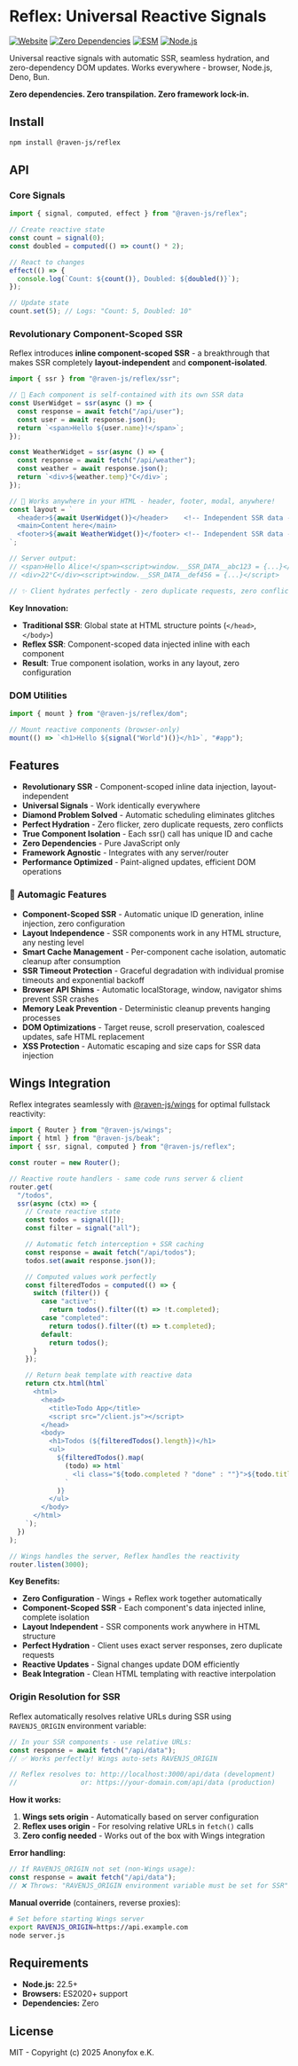 # Reflex: Universal Reactive Signals

[![Website](https://img.shields.io/badge/website-ravenjs.dev-blue.svg)](https://ravenjs.dev)
[![Zero Dependencies](https://img.shields.io/badge/Zero-Dependencies-brightgreen.svg)](https://github.com/Anonyfox/raven-js)
[![ESM](https://img.shields.io/badge/ESM-Only-blue.svg)](https://nodejs.org/api/esm.html)
[![Node.js](https://img.shields.io/badge/Node.js-22.5+-green.svg)](https://nodejs.org/)

Universal reactive signals with automatic SSR, seamless hydration, and zero-dependency DOM updates. Works everywhere - browser, Node.js, Deno, Bun.

**Zero dependencies. Zero transpilation. Zero framework lock-in.**

## Install

```bash
npm install @raven-js/reflex
```

## API

### Core Signals

```javascript
import { signal, computed, effect } from "@raven-js/reflex";

// Create reactive state
const count = signal(0);
const doubled = computed(() => count() * 2);

// React to changes
effect(() => {
  console.log(`Count: ${count()}, Doubled: ${doubled()}`);
});

// Update state
count.set(5); // Logs: "Count: 5, Doubled: 10"
```

### Revolutionary Component-Scoped SSR

Reflex introduces **inline component-scoped SSR** - a breakthrough that makes SSR completely **layout-independent** and **component-isolated**.

```javascript
import { ssr } from "@raven-js/reflex/ssr";

// 🎯 Each component is self-contained with its own SSR data
const UserWidget = ssr(async () => {
  const response = await fetch("/api/user");
  const user = await response.json();
  return `<span>Hello ${user.name}!</span>`;
});

const WeatherWidget = ssr(async () => {
  const response = await fetch("/api/weather");
  const weather = await response.json();
  return `<div>${weather.temp}°C</div>`;
});

// 🚀 Works anywhere in your HTML - header, footer, modal, anywhere!
const layout = `
  <header>${await UserWidget()}</header>    <!-- Independent SSR data -->
  <main>Content here</main>
  <footer>${await WeatherWidget()}</footer> <!-- Independent SSR data -->
`;

// Server output:
// <span>Hello Alice!</span><script>window.__SSR_DATA__abc123 = {...}</script>
// <div>22°C</div><script>window.__SSR_DATA__def456 = {...}</script>

// ✨ Client hydrates perfectly - zero duplicate requests, zero conflicts!
```

**Key Innovation:**

- **Traditional SSR**: Global state at HTML structure points (`</head>`, `</body>`)
- **Reflex SSR**: Component-scoped data injected inline with each component
- **Result**: True component isolation, works in any layout, zero configuration

### DOM Utilities

```javascript
import { mount } from "@raven-js/reflex/dom";

// Mount reactive components (browser-only)
mount(() => `<h1>Hello ${signal("World")()}</h1>`, "#app");
```

## Features

- **Revolutionary SSR** - Component-scoped inline data injection, layout-independent
- **Universal Signals** - Work identically everywhere
- **Diamond Problem Solved** - Automatic scheduling eliminates glitches
- **Perfect Hydration** - Zero flicker, zero duplicate requests, zero conflicts
- **True Component Isolation** - Each ssr() call has unique ID and cache
- **Zero Dependencies** - Pure JavaScript only
- **Framework Agnostic** - Integrates with any server/router
- **Performance Optimized** - Paint-aligned updates, efficient DOM operations

### 🔮 Automagic Features

- **Component-Scoped SSR** - Automatic unique ID generation, inline injection, zero configuration
- **Layout Independence** - SSR components work in any HTML structure, any nesting level
- **Smart Cache Management** - Per-component cache isolation, automatic cleanup after consumption
- **SSR Timeout Protection** - Graceful degradation with individual promise timeouts and exponential backoff
- **Browser API Shims** - Automatic localStorage, window, navigator shims prevent SSR crashes
- **Memory Leak Prevention** - Deterministic cleanup prevents hanging processes
- **DOM Optimizations** - Target reuse, scroll preservation, coalesced updates, safe HTML replacement
- **XSS Protection** - Automatic escaping and size caps for SSR data injection

## Wings Integration

Reflex integrates seamlessly with [@raven-js/wings](https://github.com/Anonyfox/ravenjs/tree/main/packages/wings) for optimal fullstack reactivity:

```javascript
import { Router } from "@raven-js/wings";
import { html } from "@raven-js/beak";
import { ssr, signal, computed } from "@raven-js/reflex";

const router = new Router();

// Reactive route handlers - same code runs server & client
router.get(
  "/todos",
  ssr(async (ctx) => {
    // Create reactive state
    const todos = signal([]);
    const filter = signal("all");

    // Automatic fetch interception + SSR caching
    const response = await fetch("/api/todos");
    todos.set(await response.json());

    // Computed values work perfectly
    const filteredTodos = computed(() => {
      switch (filter()) {
        case "active":
          return todos().filter((t) => !t.completed);
        case "completed":
          return todos().filter((t) => t.completed);
        default:
          return todos();
      }
    });

    // Return beak template with reactive data
    return ctx.html(html`
      <html>
        <head>
          <title>Todo App</title>
          <script src="/client.js"></script>
        </head>
        <body>
          <h1>Todos (${filteredTodos().length})</h1>
          <ul>
            ${filteredTodos().map(
              (todo) => html`
                <li class="${todo.completed ? "done" : ""}">${todo.title}</li>
              `
            )}
          </ul>
        </body>
      </html>
    `);
  })
);

// Wings handles the server, Reflex handles the reactivity
router.listen(3000);
```

**Key Benefits:**

- **Zero Configuration** - Wings + Reflex work together automatically
- **Component-Scoped SSR** - Each component's data injected inline, complete isolation
- **Layout Independent** - SSR components work anywhere in HTML structure
- **Perfect Hydration** - Client uses exact server responses, zero duplicate requests
- **Reactive Updates** - Signal changes update DOM efficiently
- **Beak Integration** - Clean HTML templating with reactive interpolation

### Origin Resolution for SSR

Reflex automatically resolves relative URLs during SSR using `RAVENJS_ORIGIN` environment variable:

```javascript
// In your SSR components - use relative URLs:
const response = await fetch("/api/data");
// ✅ Works perfectly! Wings auto-sets RAVENJS_ORIGIN

// Reflex resolves to: http://localhost:3000/api/data (development)
//                or: https://your-domain.com/api/data (production)
```

**How it works:**

1. **Wings sets origin** - Automatically based on server configuration
2. **Reflex uses origin** - For resolving relative URLs in `fetch()` calls
3. **Zero config needed** - Works out of the box with Wings integration

**Error handling:**

```javascript
// If RAVENJS_ORIGIN not set (non-Wings usage):
const response = await fetch("/api/data");
// ❌ Throws: "RAVENJS_ORIGIN environment variable must be set for SSR"
```

**Manual override** (containers, reverse proxies):

```bash
# Set before starting Wings server
export RAVENJS_ORIGIN=https://api.example.com
node server.js
```

## Requirements

- **Node.js:** 22.5+
- **Browsers:** ES2020+ support
- **Dependencies:** Zero

## License

MIT - Copyright (c) 2025 Anonyfox e.K.
